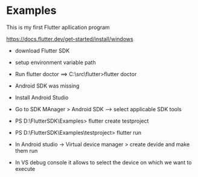 # Examples
This is my first Flutter apllication program

https://docs.flutter.dev/get-started/install/windows

- download Flutter SDK
- setup environment variable path
- Run flutter doctor ==> C:\src\flutter>flutter doctor
- Android SDK was missing
- Install Android Studio
- Go to SDK MAnager > Android SDK --> select applicable SDK tools
- PS D:\FlutterSDK\Examples> flutter create testproject
- PS D:\FlutterSDK\Examples\testproject> flutter run


- In Android studio -> Virtual device manager > create devide and make them run
- In VS debug console it allows to select the device on which we want to execute
